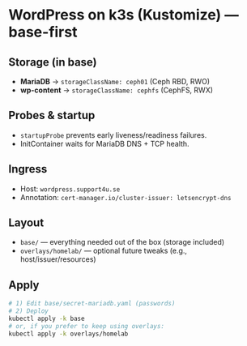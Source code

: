# WordPress on k3s (Kustomize) — base-first

## Storage (in base)
- **MariaDB** → `storageClassName: ceph01` (Ceph RBD, RWO)
- **wp-content** → `storageClassName: cephfs` (CephFS, RWX)

## Probes & startup
- `startupProbe` prevents early liveness/readiness failures.
- InitContainer waits for MariaDB DNS + TCP health.

## Ingress
- Host: `wordpress.support4u.se`
- Annotation: `cert-manager.io/cluster-issuer: letsencrypt-dns`

## Layout
- `base/` — everything needed out of the box (storage included)
- `overlays/homelab/` — optional future tweaks (e.g., host/issuer/resources)

## Apply
```bash
# 1) Edit base/secret-mariadb.yaml (passwords)
# 2) Deploy
kubectl apply -k base
# or, if you prefer to keep using overlays:
kubectl apply -k overlays/homelab
```
